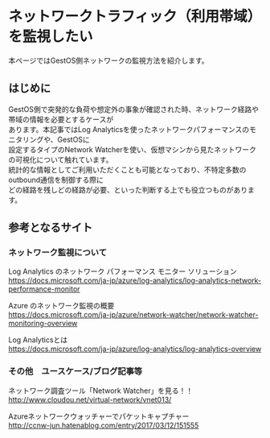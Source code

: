 # ネットワークトラフィック（利用帯域）を監視したい

本ページではGestOS側ネットワークの監視方法を紹介します。

## はじめに
GestOS側で突発的な負荷や想定外の事象が確認された時、ネットワーク経路や帯域の情報を必要とするケースが  
あります。本記事ではLog Analyticsを使ったネットワークパフォーマンスのモニタリングや、GestOSに  
設定するタイプのNetwork Watcherを使い、仮想マシンから見たネットワークの可視化について触れています。  
統計的な情報としてご利用いただくことも可能となっており、不特定多数のoutbound通信を制御する際に  
どの経路を残しどの経路が必要、といった判断する上でも役立つものがあります。  

## 参考となるサイト

### ネットワーク監視について
Log Analytics のネットワーク パフォーマンス モニター ソリューション  
https://docs.microsoft.com/ja-jp/azure/log-analytics/log-analytics-network-performance-monitor

Azure のネットワーク監視の概要  
https://docs.microsoft.com/ja-jp/azure/network-watcher/network-watcher-monitoring-overview

Log Analyticsとは  
https://docs.microsoft.com/ja-jp/azure/log-analytics/log-analytics-overview


### その他　ユースケース/ブログ記事等
ネットワーク調査ツール「Network Watcher」を見る！！   
http://www.cloudou.net/virtual-network/vnet013/

Azureネットワークウォッチャーでパケットキャプチャー  
http://ccnw-jun.hatenablog.com/entry/2017/03/12/151555


